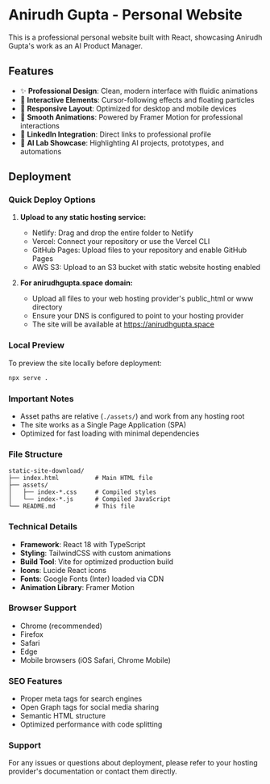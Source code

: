 # Anirudh Gupta - Personal Website

This is a professional personal website built with React, showcasing Anirudh Gupta's work as an AI Product Manager.

## Features

- ✨ **Professional Design**: Clean, modern interface with fluidic animations
- 🎯 **Interactive Elements**: Cursor-following effects and floating particles
- 📱 **Responsive Layout**: Optimized for desktop and mobile devices
- 🎨 **Smooth Animations**: Powered by Framer Motion for professional interactions
- 🔗 **LinkedIn Integration**: Direct links to professional profile
- 🤖 **AI Lab Showcase**: Highlighting AI projects, prototypes, and automations

## Deployment

### Quick Deploy Options

1. **Upload to any static hosting service:**
   - Netlify: Drag and drop the entire folder to Netlify
   - Vercel: Connect your repository or use the Vercel CLI
   - GitHub Pages: Upload files to your repository and enable GitHub Pages
   - AWS S3: Upload to an S3 bucket with static website hosting enabled

2. **For anirudhgupta.space domain:**
   - Upload all files to your web hosting provider's public_html or www directory
   - Ensure your DNS is configured to point to your hosting provider
   - The site will be available at https://anirudhgupta.space

### Local Preview

To preview the site locally before deployment:
```bash
npx serve .
```

### Important Notes

- Asset paths are relative (`./assets/`) and work from any hosting root
- The site works as a Single Page Application (SPA)
- Optimized for fast loading with minimal dependencies

### File Structure

```
static-site-download/
├── index.html          # Main HTML file
├── assets/
│   ├── index-*.css     # Compiled styles
│   └── index-*.js      # Compiled JavaScript
└── README.md           # This file
```

### Technical Details

- **Framework**: React 18 with TypeScript
- **Styling**: TailwindCSS with custom animations
- **Build Tool**: Vite for optimized production build
- **Icons**: Lucide React icons
- **Fonts**: Google Fonts (Inter) loaded via CDN
- **Animation Library**: Framer Motion

### Browser Support

- Chrome (recommended)
- Firefox
- Safari
- Edge
- Mobile browsers (iOS Safari, Chrome Mobile)

### SEO Features

- Proper meta tags for search engines
- Open Graph tags for social media sharing
- Semantic HTML structure
- Optimized performance with code splitting

### Support

For any issues or questions about deployment, please refer to your hosting provider's documentation or contact them directly.